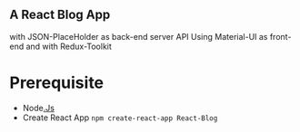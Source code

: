 ## A React Blog App 
with JSON-PlaceHolder as back-end server API Using Material-UI as front-end and with Redux-Toolkit

# Prerequisite
* Node[.Js](https://nodejs.org/en/download/current)
* Create React App ``` npm create-react-app React-Blog ```